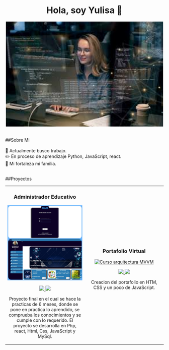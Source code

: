 <div align="center">
<h1 align="center">Hola, soy Yulisa 👋</h1>
<img align="center"  width="500px" heidth="500px" src="https://github.com/yulisaosorio/yulisaosorio/blob/9de158a5bc225bf5ef84661f373468cb472eebf1/images%20(4).jpg">
</div>
<br>
<br>
##Sobre Mi 
<br>
<br>
🔭 Actualmente busco trabajo.<br>
✏️ En proceso de aprendizaje Python, JavaScript, react. <br>
👯 Mi fortaleza mi familia. <br>
<br>

##Proyectos
<table>
<tr>
<td width="50%">
<h3 align="center">Administrador Educativo</h3>
<div align="center">
<a href="https://github.com/ArisGuimera/Android-Expert" target="_blank"><img src="https://github.com/yulisaosorio/yulisaosorio/blob/d1e612d9d0d8fbde163812b855de5df548d561d4/administradoEducativo.jpeg" width="400" alt="Curso básico android"></a>
<p>
<a href="https://github.com/ArisGuimera/Android-Expert" target="_blank">
<img src="https://img.shields.io/badge/CÓDIGO-ff9?style=for-the-badge&logo=github&logoColor=black">
</a>
<a href="https://youtu.be/vJapzH_46a8" target="_blank">
<img src="https://img.shields.io/badge/-Youtube-green?style=for-the-badge&color=fbfc40">
</a>
</p>
<p>Proyecto final en el cual se hace la practicas de 6 meses, donde se pone en practica lo aprendido, se comprueba los conocimientos 
  y se cumple con lo requerido. El proyecto se desarrolla en Php, react, Html, Css, JavaScript y MySql.</p>
</div>
                                                                                      
</td>

<td width="50%">
               <br>
<h3 align="center">Portafolio Virtual</h3>
<div align="center">                                       
<a href="https://github.com/ArisGuimera/SimpleAndroidMVVM" target="_blank"><img src="" width="400" alt="Curso arquitectura MVVM"></a>
<br>
<p>
<a href="https://github.com/ArisGuimera/SimpleAndroidMVVM" target="_blank">
<img src="https://img.shields.io/badge/C%C3%93DIGO-80ffaa?style=for-the-badge&logo=github&logoColor=black">
</a>
<a href="https://youtu.be/hhhSMXi0R3E" target="_blank">
<img src="https://img.shields.io/badge/-Youtube-green?style=for-the-badge&color=3fFD7f">
</a>
</p>
</p>Creacion del portafolio en HTM, CSS y un poco de JavaScript.</p>
</div>                                                             
</table>                                                                                 
</div>
<br>




